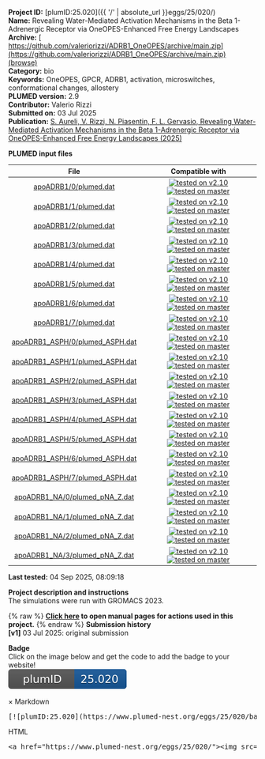 **Project ID:** [plumID:25.020]({{ '/' | absolute_url }}eggs/25/020/)  
**Name:**  Revealing Water-Mediated Activation Mechanisms in the Beta 1-Adrenergic Receptor via OneOPES-Enhanced Free Energy Landscapes  
**Archive:** [ https://github.com/valeriorizzi/ADRB1_OneOPES/archive/main.zip](https://github.com/valeriorizzi/ADRB1_OneOPES/archive/main.zip) [(browse)](https://github.com/valeriorizzi/ADRB1_OneOPES/tree/main)  
**Category:**  bio  
**Keywords:**  OneOPES, GPCR, ADRB1, activation, microswitches, conformational changes, allostery  
**PLUMED version:**  2.9  
**Contributor:**  Valerio Rizzi  
**Submitted on:** 03 Jul 2025  
**Publication:** [S. Aureli, V. Rizzi, N. Piasentin, F. L. Gervasio, Revealing Water-Mediated Activation Mechanisms in the Beta 1-Adrenergic Receptor via OneOPES-Enhanced Free Energy Landscapes (2025)](http://dx.doi.org/10.1101/2025.03.03.641221)  
  
**PLUMED input files**  
  
| File     | Compatible with |  
|:--------:|:--------:|  
| [apoADRB1/0/plumed.dat](./data/apoADRB1/0/plumed.dat.md) |  [![tested on v2.10](https://img.shields.io/badge/v2.10-passing-green.svg)](data/apoADRB1/0/plumed.dat.plumed.stderr) [![tested on master](https://img.shields.io/badge/master-passing-green.svg)](data/apoADRB1/0/plumed.dat.plumed_master.stderr) |  
| [apoADRB1/1/plumed.dat](./data/apoADRB1/1/plumed.dat.md) |  [![tested on v2.10](https://img.shields.io/badge/v2.10-passing-green.svg)](data/apoADRB1/1/plumed.dat.plumed.stderr) [![tested on master](https://img.shields.io/badge/master-passing-green.svg)](data/apoADRB1/1/plumed.dat.plumed_master.stderr) |  
| [apoADRB1/2/plumed.dat](./data/apoADRB1/2/plumed.dat.md) |  [![tested on v2.10](https://img.shields.io/badge/v2.10-passing-green.svg)](data/apoADRB1/2/plumed.dat.plumed.stderr) [![tested on master](https://img.shields.io/badge/master-passing-green.svg)](data/apoADRB1/2/plumed.dat.plumed_master.stderr) |  
| [apoADRB1/3/plumed.dat](./data/apoADRB1/3/plumed.dat.md) |  [![tested on v2.10](https://img.shields.io/badge/v2.10-passing-green.svg)](data/apoADRB1/3/plumed.dat.plumed.stderr) [![tested on master](https://img.shields.io/badge/master-passing-green.svg)](data/apoADRB1/3/plumed.dat.plumed_master.stderr) |  
| [apoADRB1/4/plumed.dat](./data/apoADRB1/4/plumed.dat.md) |  [![tested on v2.10](https://img.shields.io/badge/v2.10-passing-green.svg)](data/apoADRB1/4/plumed.dat.plumed.stderr) [![tested on master](https://img.shields.io/badge/master-passing-green.svg)](data/apoADRB1/4/plumed.dat.plumed_master.stderr) |  
| [apoADRB1/5/plumed.dat](./data/apoADRB1/5/plumed.dat.md) |  [![tested on v2.10](https://img.shields.io/badge/v2.10-passing-green.svg)](data/apoADRB1/5/plumed.dat.plumed.stderr) [![tested on master](https://img.shields.io/badge/master-passing-green.svg)](data/apoADRB1/5/plumed.dat.plumed_master.stderr) |  
| [apoADRB1/6/plumed.dat](./data/apoADRB1/6/plumed.dat.md) |  [![tested on v2.10](https://img.shields.io/badge/v2.10-passing-green.svg)](data/apoADRB1/6/plumed.dat.plumed.stderr) [![tested on master](https://img.shields.io/badge/master-passing-green.svg)](data/apoADRB1/6/plumed.dat.plumed_master.stderr) |  
| [apoADRB1/7/plumed.dat](./data/apoADRB1/7/plumed.dat.md) |  [![tested on v2.10](https://img.shields.io/badge/v2.10-passing-green.svg)](data/apoADRB1/7/plumed.dat.plumed.stderr) [![tested on master](https://img.shields.io/badge/master-passing-green.svg)](data/apoADRB1/7/plumed.dat.plumed_master.stderr) |  
| [apoADRB1_ASPH/0/plumed_ASPH.dat](./data/apoADRB1_ASPH/0/plumed_ASPH.dat.md) |  [![tested on v2.10](https://img.shields.io/badge/v2.10-passing-green.svg)](data/apoADRB1_ASPH/0/plumed_ASPH.dat.plumed.stderr) [![tested on master](https://img.shields.io/badge/master-passing-green.svg)](data/apoADRB1_ASPH/0/plumed_ASPH.dat.plumed_master.stderr) |  
| [apoADRB1_ASPH/1/plumed_ASPH.dat](./data/apoADRB1_ASPH/1/plumed_ASPH.dat.md) |  [![tested on v2.10](https://img.shields.io/badge/v2.10-passing-green.svg)](data/apoADRB1_ASPH/1/plumed_ASPH.dat.plumed.stderr) [![tested on master](https://img.shields.io/badge/master-passing-green.svg)](data/apoADRB1_ASPH/1/plumed_ASPH.dat.plumed_master.stderr) |  
| [apoADRB1_ASPH/2/plumed_ASPH.dat](./data/apoADRB1_ASPH/2/plumed_ASPH.dat.md) |  [![tested on v2.10](https://img.shields.io/badge/v2.10-passing-green.svg)](data/apoADRB1_ASPH/2/plumed_ASPH.dat.plumed.stderr) [![tested on master](https://img.shields.io/badge/master-passing-green.svg)](data/apoADRB1_ASPH/2/plumed_ASPH.dat.plumed_master.stderr) |  
| [apoADRB1_ASPH/3/plumed_ASPH.dat](./data/apoADRB1_ASPH/3/plumed_ASPH.dat.md) |  [![tested on v2.10](https://img.shields.io/badge/v2.10-passing-green.svg)](data/apoADRB1_ASPH/3/plumed_ASPH.dat.plumed.stderr) [![tested on master](https://img.shields.io/badge/master-passing-green.svg)](data/apoADRB1_ASPH/3/plumed_ASPH.dat.plumed_master.stderr) |  
| [apoADRB1_ASPH/4/plumed_ASPH.dat](./data/apoADRB1_ASPH/4/plumed_ASPH.dat.md) |  [![tested on v2.10](https://img.shields.io/badge/v2.10-passing-green.svg)](data/apoADRB1_ASPH/4/plumed_ASPH.dat.plumed.stderr) [![tested on master](https://img.shields.io/badge/master-passing-green.svg)](data/apoADRB1_ASPH/4/plumed_ASPH.dat.plumed_master.stderr) |  
| [apoADRB1_ASPH/5/plumed_ASPH.dat](./data/apoADRB1_ASPH/5/plumed_ASPH.dat.md) |  [![tested on v2.10](https://img.shields.io/badge/v2.10-passing-green.svg)](data/apoADRB1_ASPH/5/plumed_ASPH.dat.plumed.stderr) [![tested on master](https://img.shields.io/badge/master-passing-green.svg)](data/apoADRB1_ASPH/5/plumed_ASPH.dat.plumed_master.stderr) |  
| [apoADRB1_ASPH/6/plumed_ASPH.dat](./data/apoADRB1_ASPH/6/plumed_ASPH.dat.md) |  [![tested on v2.10](https://img.shields.io/badge/v2.10-passing-green.svg)](data/apoADRB1_ASPH/6/plumed_ASPH.dat.plumed.stderr) [![tested on master](https://img.shields.io/badge/master-passing-green.svg)](data/apoADRB1_ASPH/6/plumed_ASPH.dat.plumed_master.stderr) |  
| [apoADRB1_ASPH/7/plumed_ASPH.dat](./data/apoADRB1_ASPH/7/plumed_ASPH.dat.md) |  [![tested on v2.10](https://img.shields.io/badge/v2.10-passing-green.svg)](data/apoADRB1_ASPH/7/plumed_ASPH.dat.plumed.stderr) [![tested on master](https://img.shields.io/badge/master-passing-green.svg)](data/apoADRB1_ASPH/7/plumed_ASPH.dat.plumed_master.stderr) |  
| [apoADRB1_NA/0/plumed_pNA_Z.dat](./data/apoADRB1_NA/0/plumed_pNA_Z.dat.md) |  [![tested on v2.10](https://img.shields.io/badge/v2.10-passing-green.svg)](data/apoADRB1_NA/0/plumed_pNA_Z.dat.plumed.stderr) [![tested on master](https://img.shields.io/badge/master-passing-green.svg)](data/apoADRB1_NA/0/plumed_pNA_Z.dat.plumed_master.stderr) |  
| [apoADRB1_NA/1/plumed_pNA_Z.dat](./data/apoADRB1_NA/1/plumed_pNA_Z.dat.md) |  [![tested on v2.10](https://img.shields.io/badge/v2.10-passing-green.svg)](data/apoADRB1_NA/1/plumed_pNA_Z.dat.plumed.stderr) [![tested on master](https://img.shields.io/badge/master-passing-green.svg)](data/apoADRB1_NA/1/plumed_pNA_Z.dat.plumed_master.stderr) |  
| [apoADRB1_NA/2/plumed_pNA_Z.dat](./data/apoADRB1_NA/2/plumed_pNA_Z.dat.md) |  [![tested on v2.10](https://img.shields.io/badge/v2.10-passing-green.svg)](data/apoADRB1_NA/2/plumed_pNA_Z.dat.plumed.stderr) [![tested on master](https://img.shields.io/badge/master-passing-green.svg)](data/apoADRB1_NA/2/plumed_pNA_Z.dat.plumed_master.stderr) |  
| [apoADRB1_NA/3/plumed_pNA_Z.dat](./data/apoADRB1_NA/3/plumed_pNA_Z.dat.md) |  [![tested on v2.10](https://img.shields.io/badge/v2.10-passing-green.svg)](data/apoADRB1_NA/3/plumed_pNA_Z.dat.plumed.stderr) [![tested on master](https://img.shields.io/badge/master-passing-green.svg)](data/apoADRB1_NA/3/plumed_pNA_Z.dat.plumed_master.stderr) |  
  
**Last tested:**  04 Sep 2025, 08:09:18
  
**Project description and instructions**  
The simulations were run with GROMACS 2023.

  
{% raw %}
<b><a href="https://www.plumed.org/doc-master/user-doc/html/actionlist/?actions=GROUP,PATHMSD,DISTANCE,DISTANCES,ECV_MULTITHERMAL,GHOST,CENTER,UPPER_WALLS,COORDINATION,ENERGY,RMSD,CUSTOM,LOWER_WALLS,OPES_METAD_EXPLORE,OPES_EXPANDED,PRINT" target="_blank">Click here</a> to open manual pages for actions used in this project.</b>
{% endraw %}
**Submission history**  
**[v1]** 03 Jul 2025: original submission  
  
**Badge**  
Click on the image below and get the code to add the badge to your website!  
<img src="./badge.svg" alt="plumeDnest:25.020" id="myBtn" class="badge">
<div id="myModal" class="modal">
  <div class="modal-content">
    <span class="close">&times;</span>
    Markdown<pre>[![plumID:25.020](https://www.plumed-nest.org/eggs/25/020/badge.svg)](https://www.plumed-nest.org/eggs/25/020/)</pre>
    HTML<pre>&lt;a href="https://www.plumed-nest.org/eggs/25/020/"&gt;&lt;img src="https://www.plumed-nest.org/eggs/25/020/badge.svg" alt="plumID:25.020"&gt;&lt;/a&gt;</pre>
  </div>
</div>
